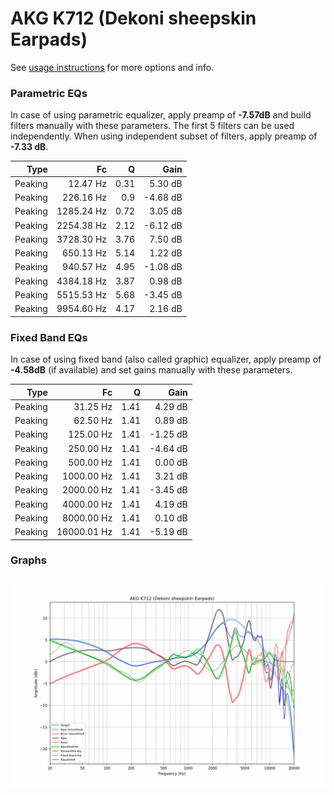 # AKG K712 (Dekoni sheepskin Earpads)
See [usage instructions](https://github.com/jaakkopasanen/AutoEq#usage) for more options and info.

### Parametric EQs
In case of using parametric equalizer, apply preamp of **-7.57dB** and build filters manually
with these parameters. The first 5 filters can be used independently.
When using independent subset of filters, apply preamp of **-7.33 dB**.

| Type    | Fc         |    Q | Gain     |
|--------:|-----------:|-----:|---------:|
| Peaking | 12.47 Hz   | 0.31 | 5.30 dB  |
| Peaking | 226.16 Hz  | 0.9  | -4.68 dB |
| Peaking | 1285.24 Hz | 0.72 | 3.05 dB  |
| Peaking | 2254.38 Hz | 2.12 | -6.12 dB |
| Peaking | 3728.30 Hz | 3.76 | 7.50 dB  |
| Peaking | 650.13 Hz  | 5.14 | 1.22 dB  |
| Peaking | 940.57 Hz  | 4.95 | -1.08 dB |
| Peaking | 4384.18 Hz | 3.87 | 0.98 dB  |
| Peaking | 5515.53 Hz | 5.68 | -3.45 dB |
| Peaking | 9954.60 Hz | 4.17 | 2.16 dB  |

### Fixed Band EQs
In case of using fixed band (also called graphic) equalizer, apply preamp of **-4.58dB**
(if available) and set gains manually with these parameters.

| Type    | Fc          |    Q | Gain     |
|--------:|------------:|-----:|---------:|
| Peaking | 31.25 Hz    | 1.41 | 4.29 dB  |
| Peaking | 62.50 Hz    | 1.41 | 0.89 dB  |
| Peaking | 125.00 Hz   | 1.41 | -1.25 dB |
| Peaking | 250.00 Hz   | 1.41 | -4.64 dB |
| Peaking | 500.00 Hz   | 1.41 | 0.00 dB  |
| Peaking | 1000.00 Hz  | 1.41 | 3.21 dB  |
| Peaking | 2000.00 Hz  | 1.41 | -3.45 dB |
| Peaking | 4000.00 Hz  | 1.41 | 4.19 dB  |
| Peaking | 8000.00 Hz  | 1.41 | 0.10 dB  |
| Peaking | 16000.01 Hz | 1.41 | -5.19 dB |

### Graphs
![](./AKG%20K712%20(Dekoni%20sheepskin%20Earpads).png)